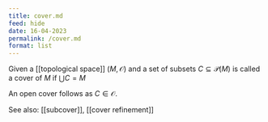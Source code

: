 ```yaml
---
title: cover.md
feed: hide
date: 16-04-2023
permalink: /cover.md
format: list
---
```



Given a [[topological space]] $(M, \mathcal O)$ and a set of subsets $C\subseteq \mathcal P(M)$ is called a cover of $M$ if $\bigcup C = M$

An open cover follows as $C\in\mathcal O$.

See also: [[subcover]], [[cover refinement]]